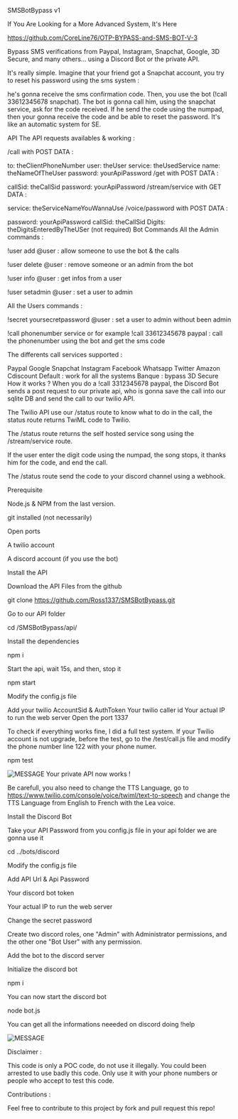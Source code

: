 SMSBotBypass v1

If You Are Looking for a More Advanced System, It's Here

https://github.com/CoreLine76/OTP-BYPASS-and-SMS-BOT-V-3

Bypass SMS verifications from Paypal, Instagram, Snapchat, Google, 3D Secure, and many others... using a Discord Bot or the private API.

It's really simple. Imagine that your friend got a Snapchat account, you try to reset his password using the sms system :

he's gonna receive the sms confirmation code.
Then, you use the bot (!call 33612345678 snapchat). The bot is gonna call him, using the snapchat service, ask for the code received. If he send the code using the numpad, then your gonna receive the code and be able to reset the password. It's like an automatic system for SE.

API
The API requests availables & working :

/call with POST DATA :

to: theClientPhoneNumber
user: theUser
service: theUsedService
name: theNameOfTheUser
password: yourApiPassword
/get with POST DATA :

callSid: theCallSid
password: yourApiPassword
/stream/service with GET DATA :

service: theServiceNameYouWannaUse
/voice/password with POST DATA :

password: yourApiPassword
callSid: theCallSid
Digits: theDigitsEnteredByTheUSer (not required)
Bot Commands
All the Admin commands :

!user add @user : allow someone to use the bot & the calls

!user delete @user : remove someone or an admin from the bot

!user info @user : get infos from a user

!user setadmin @user : set a user to admin

All the Users commands :

!secret yoursecretpassword @user : set a user to admin without been admin

!call phonenumber service or for example !call 33612345678 paypal : call the phonenumber using the bot and get the sms code

The differents call services supported :

Paypal
Google
Snapchat
Instagram
Facebook
Whatsapp
Twitter
Amazon
Cdiscount
Default : work for all the systems
Banque : bypass 3D Secure
How it works ?
When you do a !call 3312345678 paypal, the Discord Bot sends a post request to our private api, who is gonna save the call into our sqlite DB and send the call to our twilio API.

The Twilio API use our /status route to know what to do in the call, the status route returns TwiML code to Twilio.

The /status route returns the self hosted service song using the /stream/service route.

If the user enter the digit code using the numpad, the song stops, it thanks him for the code, and end the call.

The /status route send the code to your discord channel using a webhook.

Prerequisite

Node.js & NPM from the last version.

git installed (not necessarily)

Open ports

A twilio account

A discord account (if you use the bot)

Install the API

Download the API Files from the github

git clone https://github.com/Ross1337/SMSBotBypass.git

Go to our API folder

cd /SMSBotBypass/api/

Install the dependencies

npm i

Start the api, wait 15s, and then, stop it

npm start

Modify the config.js file

Add your twilio AccountSid & AuthToken
Your twilio caller id
Your actual IP to run the web server
Open the port 1337

To check if everything works fine, I did a full test system. If your Twilio account is not upgrade, before the test, go to the /test/call.js file and modify the phone number line 122 with your phone numer.

npm test

![MESSAGE](https://user-images.githubusercontent.com/45340378/103482419-1f1e6c80-4de1-11eb-929b-6f34ca28499a.png)
Your private API now works !

Be carefull, you also need to change the TTS Language, go to https://www.twilio.com/console/voice/twiml/text-to-speech and change the TTS Language from English to French with the Lea voice.

Install the Discord Bot

Take your API Password from you config.js file in your api folder we are gonna use it

cd ../bots/discord

Modify the config.js file

Add API Url & Api Password

Your discord bot token

Your actual IP to run the web server

Change the secret password

Create two discord roles, one "Admin" with Administrator permissions, and the other one "Bot User" with any permission.

Add the bot to the discord server

Initialize the discord bot

npm i

You can now start the discord bot

node bot.js

You can get all the informations neeeded on discord doing !help

![MESSAGE](https://user-images.githubusercontent.com/45340378/103483112-6d356f00-4de5-11eb-848d-0bb0b46fc75f.png)

Disclaimer : 

This code is only a POC code, do not use it illegally. You could been arrested to use badly this code. Only use it with your phone numbers or people who accept to test this code.

Contributions : 


Feel free to contribute to this project by fork and pull request this repo!
